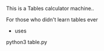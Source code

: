 This is a Tables calculator machine..

For those who didn't learn tables ever

- uses

python3 table.py
